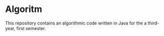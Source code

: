 # Algoritm
This repository contains an algorithmic code written in Java for the  a third-year, first semester.

